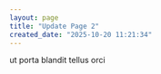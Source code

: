 ```yaml
---
layout: page
title: "Update Page 2"
created_date: "2025-10-20 11:21:34"
---
```


ut porta blandit tellus orci 
